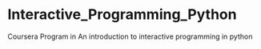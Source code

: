 Interactive_Programming_Python
==============================

Coursera Program in An introduction to interactive programming in python
